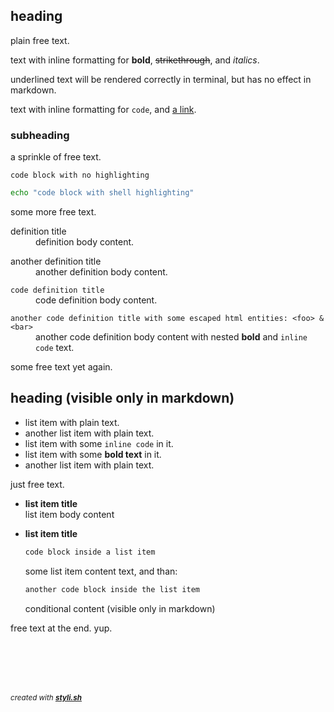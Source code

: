 
## heading

plain free text.

text with inline formatting for **bold**, ~~strikethrough~~, and _italics_.

underlined text will be rendered correctly in terminal, but has no effect in markdown.

text with inline formatting for `code`, and [a link](https://github.com/eliranmal/styli.sh).

### subheading

a sprinkle of free text.

```
code block with no highlighting
```

```sh
echo "code block with shell highlighting"
```

some more free text.

<dl>
	<dt>definition title</dt>
	<dd>definition body content.<br/></dd>
</dl>
<dl>
	<dt>another definition title</dt>
	<dd>another definition body content.<br/></dd>
</dl>

<dl>
	<dt><code>code definition title</code></dt>
	<dd>code definition body content.<br/></dd>
</dl>
<dl>
	<dt><code>another code definition title with some escaped html entities: &lt;foo&gt; &amp; &lt;bar&gt;</code></dt>
	<dd>another code definition body content with nested <strong>bold</strong> and <code>inline code</code> text.<br/></dd>
</dl>

some free text yet again.

## heading (visible only in markdown)

- list item with plain text.
- another list item with plain text.
- list item with some `inline code` in it.
- list item with some **bold text** in it.
- another list item with plain text.

just free text.

- **list item title**  
  list item body content

- **list item title**  
  ```sh
  code block inside a list item
  ```
  
  some list item content text, and than:
  
  ```sh
  another code block inside the list item
  ```
  
  
  conditional content (visible only in markdown)
  

free text at the end. yup.



<br/><br/>
---
<sup><i>created with <b><a href="https://github.com/eliranmal/styli.sh">styli.sh</a></b></i></sup>

